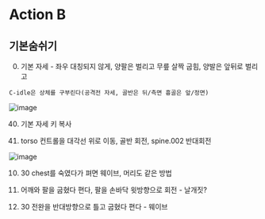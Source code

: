 Action B
===========

기본숨쉬기 
----------

0. 기본 자세 - 좌우 대칭되지 않게, 양팔은 벌리고 무릎 살짝 굽힘, 양발은 앞뒤로 벌리고

`C-idle은 상체를 구부린다(공격전 자세, 골반은 뒤/측면 흉골은 앞/정면)`

![image](https://user-images.githubusercontent.com/30430227/160510242-c6a1c762-c610-4f86-ba5c-3580567b7bea.png)

40. 기본 자세 키 복사

20. torso 컨트롤을 대각선 위로 이동, 골반 회전, spine.002 반대회전

![image](https://user-images.githubusercontent.com/30430227/160510613-97e16a5d-e01c-443a-afee-e2546dd242bb.png)

10. 30 chest를 숙였다가 펴면 웨이브, 머리도 같은 방법

20. 어깨와 팔을 굽혔다 편다, 팔을 손바닥 윗방향으로 회전 - 날개짓?

10. 30 전완을 반대방향으로 틀고 굽혔다 편다 - 웨이브

